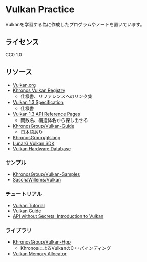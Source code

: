 # Vulkan Practice

Vulkanを学習する為に作成したプログラムやノートを置いています。

## ライセンス

CC0 1.0

## リソース

- [Vulkan.org](https://www.vulkan.org/)
- [Khronos Vulkan Registry](https://registry.khronos.org/vulkan/)
  - 仕様書、リファレンスへのリンク集
- [Vulkan 1.3 Specification](hhttps://registry.khronos.org/vulkan/specs/1.3-extensions/html/index.html)
  - 仕様書
- [Vulkan 1.3 API Reference Pages](https://registry.khronos.org/vulkan/specs/1.3-extensions/man/html/)
  - 関数名、構造体名から探し出せる
- [KhronosGroup/Vulkan-Guide](https://github.com/KhronosGroup/Vulkan-Guide)
  - 日本語あり
- [KhronosGroup/glslang](https://github.com/KhronosGroup/glslang)
- [LunarG Vulkan SDK](https://vulkan.lunarg.com/home/welcome)
- [Vulkan Hardware Database](https://vulkan.gpuinfo.org/)

### サンプル

- [KhronosGroup/Vulkan-Samples](https://github.com/KhronosGroup/Vulkan-Samples)
- [SaschaWillems/Vulkan](https://github.com/SaschaWillems/Vulkan)

### チュートリアル

- [Vulkan Tutorial](https://vulkan-tutorial.com/)
- [Vulkan Guide](https://vkguide.dev/)
- [API without Secrets: Introduction to Vulkan](https://www.intel.com/content/www/us/en/developer/articles/training/api-without-secrets-introduction-to-vulkan-preface.html)

### ライブラリ

- [KhronosGroup/Vulkan-Hpp](https://github.com/KhronosGroup/Vulkan-Hpp)
  - KhronosによるVulkanのC++バインディング
- [Vulkan Memory Allocator](https://github.com/GPUOpen-LibrariesAndSDKs/VulkanMemoryAllocator)
